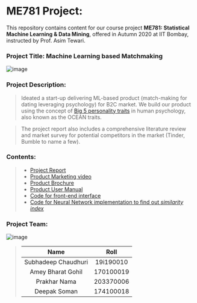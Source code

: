 # ME781 Project: 
This repository contains content for our course project **ME781: Statistical Machine Learning & Data Mining**, offered in Autumn 2020 at IIT Bombay, instructed by Prof. Asim Tewari.

### Project Title: Machine Learning based Matchmaking
![image](https://user-images.githubusercontent.com/67470059/129965194-17c2edbf-618a-4cff-a6b8-744790489d70.png)

### Project Description: 
> Ideated a start-up delivering ML-based product (match-making for dating leveraging psychology) for B2C market. 
> We build our product using the concept of [Big 5 personality traits](https://en.wikipedia.org/wiki/Big_Five_personality_traits) in human psychology, also known as the OCEAN traits. 

> The project report also includes a comprehensive literature review and market survey for potential competitors in the market (Tinder, Bumble to name a few). 
### Contents:
> - [Project Report](https://github.com/SubhadeepC28/ME-781-Statistical-Machine-Learning-and-Data-Mining-Project/blob/main/Product%20Contents/ME_781_Group_12_Project_Final_Report.pdf)
> - [Product Marketing video](https://github.com/SubhadeepC28/ME-781-Statistical-Machine-Learning-and-Data-Mining-Project/blob/main/Product%20Contents/ME781_Group_12_Marketing_Video.mp4)
> - [Product Brochure](https://github.com/SubhadeepC28/ME-781-Statistical-Machine-Learning-and-Data-Mining-Project/blob/main/Product%20Contents/ME_781_group12_brochure.pdf)
> - [Product User Manual](https://github.com/SubhadeepC28/ME-781-Statistical-Machine-Learning-and-Data-Mining-Project/blob/main/Product%20Contents/ME781_Group_12_User_Manual.pdf)
> - [Code for front-end interface]()
> - [Code for Neural Network implementation to find out _similarity index_]()

### Project Team:
![image](https://user-images.githubusercontent.com/67470059/129966545-19b90792-545f-447d-bbae-e0151f610ffa.png)
> | Name | Roll |
> | :---:   | :-: | 
> | Subhadeep Chaudhuri | 19i190010 | 
> | Amey Bharat Gohil   | 170100019 | 
> | Prakhar Nama        | 203370006 |
> | Deepak Soman        | 174100018 |
